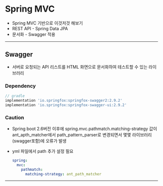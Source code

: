 # Spring MVC
- Spring MVC 기반으로 이것저것 해보기
- REST API - Spring Data JPA
- 문서화 - Swagger 적용

---

## Swagger
- 서버로 요청되는 API 리스트를 HTML 화면으로 문서화하여 테스트할 수 있는 라이브러리

### Dependency
```groovy
// gradle
implementation 'io.springfox:springfox-swagger2:2.9.2'
implementation 'io.springfox:springfox-swagger-ui:2.9.2'
```

### Caution
- Spring boot 2.6버전 이후에 spring.mvc.pathmatch.matching-strategy 값이 ant_apth_matcher에서 path_pattern_parser로 변경되면서 몇몇 라이브러리(swagger포함)에 오류가 발생
- yml 파일에서 path 추가 설정 필요

    ```yml
    spring:
      mvc:
        pathmatch:
          matching-strategy: ant_path_matcher
    ```
  
---